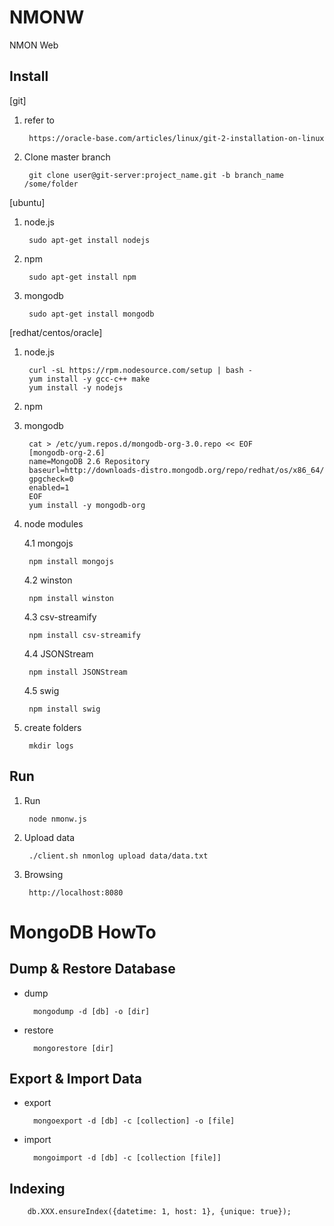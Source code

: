 NMONW
=========

NMON Web


Install
------------

[git]

1. refer to

        https://oracle-base.com/articles/linux/git-2-installation-on-linux
        
2. Clone master branch

        git clone user@git-server:project_name.git -b branch_name /some/folder

[ubuntu]

1. node.js

        sudo apt-get install nodejs

2. npm 

        sudo apt-get install npm

3. mongodb

        sudo apt-get install mongodb


[redhat/centos/oracle]

1. node.js

        curl -sL https://rpm.nodesource.com/setup | bash -
        yum install -y gcc-c++ make
        yum install -y nodejs
    
2. npm

3. mongodb

        cat > /etc/yum.repos.d/mongodb-org-3.0.repo << EOF
        [mongodb-org-2.6]
        name=MongoDB 2.6 Repository
        baseurl=http://downloads-distro.mongodb.org/repo/redhat/os/x86_64/
        gpgcheck=0
        enabled=1
        EOF
        yum install -y mongodb-org

4. node modules

    4.1 mongojs

        npm install mongojs

    4.2 winston

        npm install winston

    4.3 csv-streamify

        npm install csv-streamify

    4.4 JSONStream

        npm install JSONStream

    4.5 swig

        npm install swig

5. create folders
    
        mkdir logs 

Run
---

1. Run

        node nmonw.js

2. Upload data

        ./client.sh nmonlog upload data/data.txt

3. Browsing

        http://localhost:8080



MongoDB HowTo
=============


Dump & Restore Database
-----------------------

* dump

        mongodump -d [db] -o [dir]


* restore

        mongorestore [dir]


Export & Import Data
--------------------

* export

        mongoexport -d [db] -c [collection] -o [file]

* import

        mongoimport -d [db] -c [collection [file]]

Indexing
--------

        db.XXX.ensureIndex({datetime: 1, host: 1}, {unique: true});


